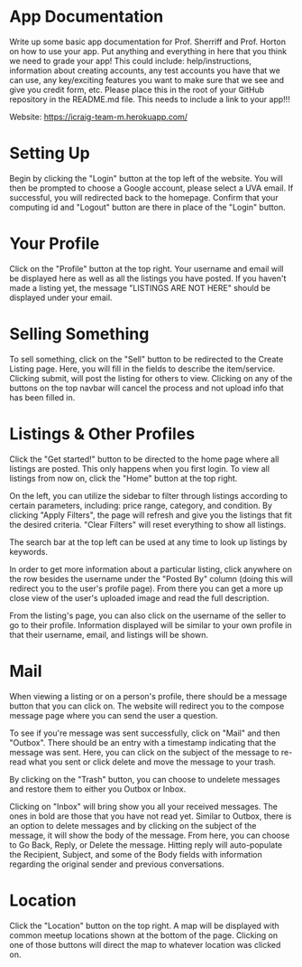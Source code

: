 # App Documentation 

Write up some basic app documentation for Prof. Sherriff and Prof. Horton on how to use your app. Put anything and everything in here that you think we need to grade your app! This could include: help/instructions, information about creating accounts, any test accounts you have that we can use, any key/exciting features you want to make sure that we see and give you credit form, etc. Please place this in the root of your GitHub repository in the README.md file. This needs to include a link to your app!!!

Website: https://icraig-team-m.herokuapp.com/

# Setting Up

Begin by clicking the "Login" button at the top left of the website. 
You will then be prompted to choose a Google account, please select a UVA email.
If successful, you will redirected back to the homepage. Confirm that your computing id and "Logout" button are there in place of the "Login" button. 

# Your Profile

Click on the "Profile" button at the top right. Your username and email will be displayed here as well as all the listings you have posted. If you haven't made a listing yet, the message "LISTINGS ARE NOT HERE" should be displayed under your email. 
   
# Selling Something

To sell something, click on the "Sell" button to be redirected to the Create Listing page. Here, you will fill in the fields to describe the item/service. Clicking submit, will post the listing for others to view. Clicking on any of the buttons on the top navbar will cancel the process and not upload info that has been filled in.
   
# Listings & Other Profiles

Click the "Get started!" button to be directed to the home page where all listings are posted. This only happens when you first login. To view all listings from now on, click the "Home" button at the top right.

On the left, you can utilize the sidebar to filter through listings according to certain parameters, including: price range, category, and condition. By clicking "Apply Filters", the page will refresh and give you the listings that fit the desired criteria. "Clear Filters" will reset everything to show all listings. 

The search bar at the top left can be used at any time to look up listings by keywords.

In order to get more information about a particular listing, click anywhere on the row besides the username under the "Posted By" column (doing this will redirect you to the user's profile page). From there you can get a more up close view of the user's uploaded image and read the full description.

From the listing's page, you can also click on the username of the seller to go to their profile. Information displayed will be similar to your own profile in that their username, email, and listings will be shown.

# Mail

When viewing a listing or on a person's profile, there should be a message button that you can click on. The website will redirect you to the compose message page where you can send the user a question. 

To see if you're message was sent successfully, click on "Mail" and then "Outbox". There should be an entry with a timestamp indicating that the message was sent. Here, you can click on the subject of the message to re-read what you sent or click delete and move the message to your trash.

By clicking on the "Trash" button, you can choose to undelete messages and restore them to either you Outbox or Inbox.

Clicking on "Inbox" will bring show you all your received messages. The ones in bold are those that you have not read yet. Similar to Outbox, there is an option to delete messages and by clicking on the subject of the message, it will show the body of the message. From here, you can choose to Go Back, Reply, or Delete the message. Hitting reply will auto-populate the Recipient, Subject, and some of the Body fields with information regarding the original sender and previous conversations.

# Location

Click the "Location" button on the top right. A map will be displayed with common meetup locations shown at the bottom of the page. Clicking on one of those buttons will direct the map to whatever location was clicked on. 

